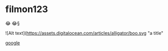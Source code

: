 
# filmon123

:joy: :joy:§

![Alt text](https://assets.digitalocean.com/articles/alligator/boo.svg "a title"	

[google](https://google.se)				
